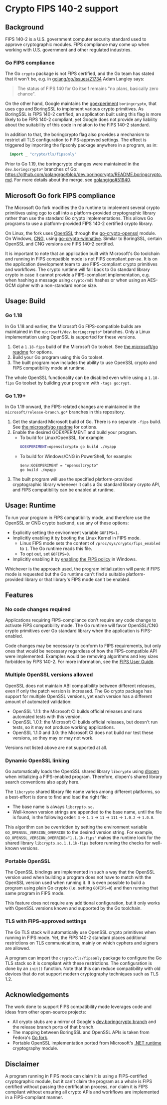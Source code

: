 # Crypto FIPS 140-2 support

## Background

FIPS 140-2 is a U.S. government computer security standard used to approve cryptographic modules. FIPS compliance may come up when working with U.S. government and other regulated industries.

### Go FIPS compliance

The Go `crypto` package is not FIPS certified, and the Go team has stated that it won't be, e.g. in [golang/go/issues/21734](https://github.com/golang/go/issues/21734#issuecomment-326980213) Adam Langley says:

> The status of FIPS 140 for Go itself remains "no plans, basically zero chance".

On the other hand, Google maintains the [goexperiment](https://pkg.go.dev/internal/goexperiment) `boringcrypto`, that uses cgo and BoringSSL to implement various crypto primitives. As BoringSSL is FIPS 140-2 certified, an application built using this flag is more likely to be FIPS 140-2 compliant, yet Google does not provide any liability about the suitability of this code in relation to the FIPS 140-2 standard.

In addition to that, the boringcrypto flag also provides a mechanism to restrict all TLS configuration to FIPS-approved settings. The effect is triggered by importing the fipsonly package anywhere in a program, as in:

```go
  import _ "crypto/tls/fipsonly"
```

Prior to Go 1.19, the boringcrypto changes were maintained in the `dev.boringcrypto*` branches of Go: https://github.com/golang/go/blob/dev.boringcrypto/README.boringcrypto.md. For more details about the merge, see [golang/go#51940](https://github.com/golang/go/issues/51940).

## Microsoft Go fork FIPS compliance

The Microsoft Go fork modifies the Go runtime to implement several crypto primitives using cgo to call into a platform-provided cryptographic library rather than use the standard Go crypto implementations. This allows Go programs to use a platform-provided FIPS 140-2 certified crypto library.

On Linux, the fork uses [OpenSSL](https://www.openssl.org/) through the [go-crypto-openssl](https://github.com/microsoft/go-crypto-openssl) module. On Windows, [CNG](https://docs.microsoft.com/en-us/windows/win32/seccng/about-cng), using [go-crypto-winnative](https://github.com/microsoft/go-crypto-winnative). Similar to BoringSSL, certain OpenSSL and CNG versions are FIPS 140-2 certified.

It is important to note that an application built with Microsoft's Go toolchain and running in FIPS compatible mode is not FIPS compliant _per-se_. It is on the application development team to use FIPS-compliant crypto primitives and workflows. The crypto runtime will fall back to Go standard library crypto in case it cannot provide a FIPS-compliant implementation, e.g. when hashing a message using `crypto/md5` hashes or when using an AES-GCM cipher with a non-standard nonce size.

## Usage: Build

### Go 1.18

In Go 1.18 and earlier, the Microsoft Go FIPS-compatible builds are maintained in the `microsoft/dev.boringcrypto*` branches. Only a Linux implementation using OpenSSL is supported for these versions.

1. Get a `1.18-fips` build of the Microsoft Go toolset. See [the microsoft/go readme](https://github.com/microsoft/go#binary-distribution) for options.
1. Build your Go program using this Go toolset.
1. The built program now includes the ability to use OpenSSL crypto and FIPS compatibility mode at runtime.

The whole OpenSSL functionality can be disabled even while using a `1.18-fips` Go toolset by building your program with `-tags gocrypt`.

### Go 1.19+

In Go 1.19 onward, the FIPS-related changes are maintained in the `microsoft/release-branch.go*` branches in this repository.

1. Get the standard Microsoft build of Go. There is no separate `-fips` build. See [the microsoft/go readme](https://github.com/microsoft/go#binary-distribution) for options.
1. Enable the desired GOEXPERIMENT and build your program.
    * To build for Linux/OpenSSL, for example:
      ```sh
      GOEXPERIMENT=opensslcrypto go build ./myapp
      ```
    * To build for Windows/CNG in PowerShell, for example:
      ```pwsh
      $env:GOEXPERIMENT = "opensslcrypto"
      go build ./myapp
      ```
1. The built program will use the specified platform-provided cryptographic library whenever it calls a Go standard library crypto API, and FIPS compatibility can be enabled at runtime.

## Usage: Runtime

To run your program in FIPS compatibility mode, and therefore use the OpenSSL or CNG crypto backend, use any of these options:

- Explicitly setting the environment variable `GOFIPS=1`.
- Implicitly enabling it by booting the Linux Kernel in FIPS mode.
  - Linux FIPS mode sets the content of `/proc/sys/crypto/fips_enabled` to `1`. The Go runtime reads this file.
  - To opt out, set `GOFIPS=0`.
- Implicitly enabling it by [enabling the FIPS policy](https://docs.microsoft.com/en-us/windows/security/threat-protection/fips-140-validation#step-3-enable-the-fips-security-policy) in Windows.

Whichever is the approach used, the program initialization will panic if FIPS mode is requested but the Go runtime can't find a suitable platform-provided library or that library's FIPS mode can't be enabled.

## Features

### No code changes required

Applications requiring FIPS-compliance don't require any code change to activate FIPS compatibility mode. The Go runtime will favor OpenSSL/CNG crypto primitives over Go standard library when the application is FIPS-enabled.

Code changes may be necessary to conform to FIPS requirements, but only ones that would be necessary regardless of how the FIPS-compatible API were implemented. Examples would be removing algorithms and key sizes forbidden by FIPS 140-2. For more information, see the [FIPS User Guide](UserGuide.md).

### Multiple OpenSSL versions allowed

OpenSSL does not maintain ABI compatibility between different releases, even if only the patch version is increased. The Go crypto package has support for multiple OpenSSL versions, yet each version has a different amount of automated validation:

- OpenSSL 1.1.1: the Microsoft CI builds official releases and runs automated tests with this version.
- OpenSSL 1.0.1: the Microsoft CI builds official releases, but doesn't run tests, so it may not produce working applications.
- OpenSSL 1.1.0 and 3.0: the Microsoft CI does not build nor test these versions, so they may or may not work.

Versions not listed above are not supported at all.

### Dynamic OpenSSL linking

Go automatically loads the OpenSSL shared library `libcrypto` using [dlopen](https://man7.org/linux/man-pages/man3/dlopen.3.html) when initializing a FIPS-enabled program. Therefore, dlopen's shared library search conventions also apply here.

The `libcrypto` shared library file name varies among different platforms, so a best-effort is done to find and load the right file:

- The base name is always `libcrypto.so.`
- Well-known version strings are appended to the base name, until the file is found, in the following order: `3` -> `1.1` -> `11` -> `111` -> `1.0.2` -> `1.0.0`.

This algorithm can be overridden by setting the environment variable `GO_OPENSSL_VERSION_OVERRIDE` to the desired version string. For example, `GO_OPENSSL_VERSION_OVERRIDE="1.1.1k-fips"` makes the runtime look for the shared library `libcrypto.so.1.1.1k-fips` before running the checks for well-known versions.

### Portable OpenSSL

The OpenSSL bindings are implemented in such a way that the OpenSSL version used when building a program does not have to match with the OpenSSL version used when running it. It is even possible to build a program using plain Go crypto (i.e. setting `GOFIPS=0`) and then running that same program in FIPS mode.

This feature does not require any additional configuration, but it only works with OpenSSL versions known and supported by the Go toolchain.

### TLS with FIPS-approved settings

The Go TLS stack will automatically use OpenSSL crypto primitives when running in FIPS mode. Yet, the FIPS 140-2 standard places additional restrictions on TLS communications, mainly on which cyphers and signers are allowed.

A program can import the `crypto/tls/fipsonly` package to configure the Go TLS stack so it is compliant with these restrictions. The configuration is done by an `init()` function. Note that this can reduce compatibility with old devices that do not support modern cryptography techniques such as TLS 1.2.

## Acknowledgements

The work done to support FIPS compatibility mode leverages code and ideas from other open-source projects:

- All crypto stubs are a mirror of Google's [dev.boringcrypto branch](https://github.com/golang/go/tree/dev.boringcrypto) and the release branch ports of that branch.
- The mapping between BoringSSL and OpenSSL APIs is taken from Fedora's [Go fork](https://pagure.io/go).
- Portable OpenSSL implementation ported from Microsoft's [.NET runtime](https://github.com/dotnet/runtime) cryptography module.

## Disclaimer

A program running in FIPS mode can claim it is using a FIPS-certified cryptographic module, but it can't claim the program as a whole is FIPS certified without passing the certification process, nor claim it is FIPS compliant without ensuring all crypto APIs and workflows are implemented in a FIPS-compliant manner.
